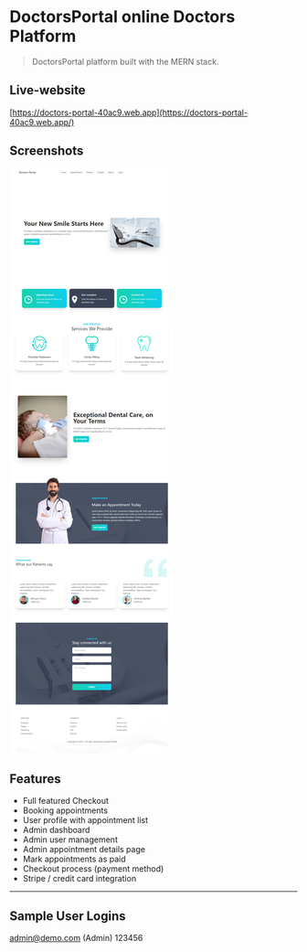 # DoctorsPortal online Doctors Platform

> DoctorsPortal platform built with the MERN stack.

## Live-website

[https://doctors-portal-40ac9.web.app](https://doctors-portal-40ac9.web.app/)

## Screenshots

![App Screenshot](https://github.com/mehrazhossain/doctors-portal-client/blob/main/uploads/screencapture-doctors-portal.png?raw=true)

## Features

- Full featured Checkout
- Booking appointments
- User profile with appointment list
- Admin dashboard
- Admin user management
- Admin appointment details page
- Mark appointments as paid
- Checkout process (payment method)
- Stripe / credit card integration

---

## Sample User Logins

admin@demo.com (Admin)
123456
